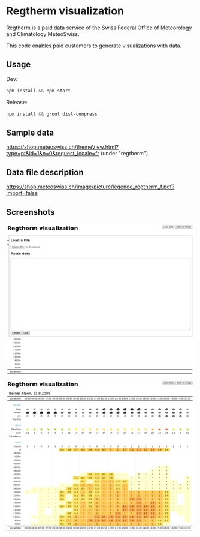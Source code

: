 # Regtherm visualization

Regtherm is a paid data service of the Swiss Federal Office of Meteorology and Climatology MeteoSwiss.

This code enables paid customers to generate visualizations with data.

## Usage
Dev:
```JavaScript
npm install && npm start
```

Release:
```JavaScript
npm install && grunt dist-compress
```

## Sample data
https://shop.meteoswiss.ch/themeView.html?type=pt&id=1&n=0&request_locale=fr
(under "regtherm")

## Data file description
https://shop.meteoswiss.ch/image/picture/legende_regtherm_f.pdf?import=false

## Screenshots
![Regtherm visualization screenshot](docs/images/screenshot2.png?raw=true)
![Regtherm visualization screenshot](docs/images/screenshot.png?raw=true)
